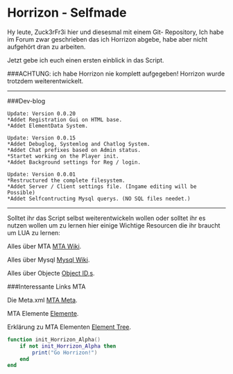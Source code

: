 Horrizon - Selfmade
===================

Hy leute, Zuck3rFr3i hier und diesesmal mit einem Git-
Repository, Ich habe im Forum zwar geschrieben das ich
Horrizon abgebe, habe aber nicht aufgehört dran zu arbeiten.

Jetzt gebe ich euch einen ersten einblick in das Script.

###ACHTUNG:
ich habe Horrizon nie komplett aufgegeben!
Horrizon wurde trotzdem weiterentwickelt.

------------------------------------------------------------
###Dev-blog

```
Update: Version 0.0.20
*Addet Registration Gui on HTML base.
*Addet ElementData System.
```

```
Update: Version 0.0.15
*Addet Debuglog, Systemlog and Chatlog System.
*Addet Chat prefixes based on Admin status.
*Startet working on the Player init.
*Addet Background settings for Reg / login.
```

```
Update: Version 0.0.01
*Restructured the complete filesystem.
*Addet Server / Client settings file. (Ingame editing will be Possible)
*Addet Selfcontructing Mysql querys. (NO SQL files needet.)
```

------------------------------------------------------------

Solltet ihr das Script selbst weiterentwickeln wollen oder solltet
ihr es nutzen wollen um zu lernen hier einige Wichtige Resourcen
die ihr braucht um LUA zu lernen:

Alles über MTA [MTA Wiki](https://wiki.multitheftauto.com/wiki/Main_Page).

Alles über Mysql [Mysql Wiki](http://dev.mysql.com/doc/refman/5.7/en/sql-syntax-data-manipulation.html).

Alles über Objecte [Object ID,s](http://dev.prineside.com/en/gtasa_samp_model_id/).

###Interessante Links MTA

Die Meta.xml [MTA Meta](https://wiki.multitheftauto.com/wiki/Meta.xml).

MTA Elemente [Elemente](https://wiki.multitheftauto.com/wiki/Element).

Erklärung zu MTA Elementen [Element Tree](https://wiki.multitheftauto.com/wiki/Element_tree).

```lua
function init_Horrizon_Alpha()
    if not init_Horrizon_Alpha then
        print("Go Horrizon!")
    end
end
```
